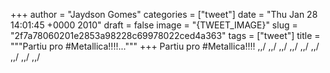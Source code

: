 
+++
author = "Jaydson Gomes"
categories = ["tweet"]
date = "Thu Jan 28 14:01:45 +0000 2010"
draft = false
image = "{TWEET_IMAGE}"
slug = "2f7a78060201e2853a98228c69978022ced4a363"
tags = ["tweet"]
title = """Partiu pro #Metallica!!!!..."""
+++
Partiu pro #Metallica!!!!  \,,/  \,,/  \,,/  \,,/  \,,/  \,,/  \,,/  \,,/  \,,/
